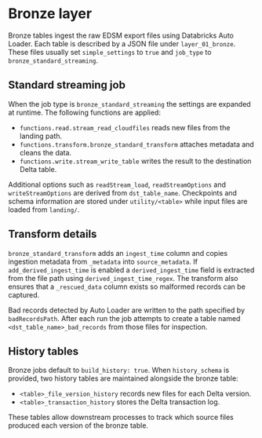 # Bronze layer

Bronze tables ingest the raw EDSM export files using Databricks Auto Loader.
Each table is described by a JSON file under `layer_01_bronze`.  These files
usually set `simple_settings` to `true` and `job_type` to
`bronze_standard_streaming`.

## Standard streaming job

When the job type is `bronze_standard_streaming` the settings are expanded at
runtime.  The following functions are applied:

- `functions.read.stream_read_cloudfiles` reads new files from the landing path.
- `functions.transform.bronze_standard_transform` attaches metadata and cleans
the data.
- `functions.write.stream_write_table` writes the result to the destination
  Delta table.

Additional options such as `readStream_load`, `readStreamOptions` and
`writeStreamOptions` are derived from `dst_table_name`.  Checkpoints and schema
information are stored under `utility/<table>` while input files are loaded from
`landing/`.

## Transform details

`bronze_standard_transform` adds an `ingest_time` column and copies ingestion
metadata from `_metadata` into `source_metadata`.  If
`add_derived_ingest_time` is enabled a `derived_ingest_time` field is extracted
from the file path using `derived_ingest_time_regex`.  The transform also ensures
that a `_rescued_data` column exists so malformed records can be captured.

Bad records detected by Auto Loader are written to the path specified by
`badRecordsPath`.  After each run the job attempts to create a table named
`<dst_table_name>_bad_records` from those files for inspection.

## History tables

Bronze jobs default to `build_history: true`.  When `history_schema` is
provided, two history tables are maintained alongside the bronze table:

- `<table>_file_version_history` records new files for each Delta version.
- `<table>_transaction_history` stores the Delta transaction log.

These tables allow downstream processes to track which source files produced
each version of the bronze table.
